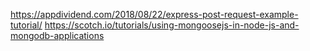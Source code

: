 https://appdividend.com/2018/08/22/express-post-request-example-tutorial/
https://scotch.io/tutorials/using-mongoosejs-in-node-js-and-mongodb-applications

